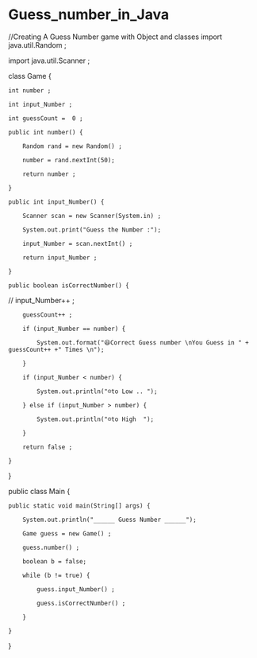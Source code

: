 # Guess_number_in_Java
//Creating A Guess Number game with Object and classes 
import java.util.Random ;

import java.util.Scanner ;

class Game {

	int number ;

	int input_Number ;

	int guessCount =  0 ;

	public int number() {

		Random rand = new Random() ;

		number = rand.nextInt(50);

		return number ;

	}

	public int input_Number() {

		Scanner scan = new Scanner(System.in) ;

		System.out.print("Guess the Number :");

		input_Number = scan.nextInt() ;

		return input_Number ;

	}

	public boolean isCorrectNumber() {

//		input_Number++ ;

		guessCount++ ;

		if (input_Number == number) {

			System.out.format("😆Correct Guess number \nYou Guess in " + guessCount++ +" Times \n");

		}

		if (input_Number < number) {

			System.out.println("☹️to Low .. ");

		} else if (input_Number > number) {

			System.out.println("☹️to High  ");

		}

		return false ;

	}

}

public class Main {

	public static void main(String[] args) {

		System.out.println("______ Guess Number ______");

		Game guess = new Game() ;

		guess.number() ;

		boolean b = false;

		while (b != true) {

			guess.input_Number() ;

			guess.isCorrectNumber() ;

		}

	}

}
